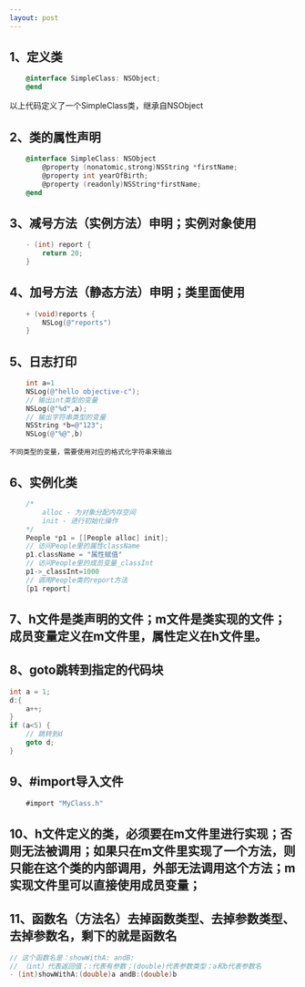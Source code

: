 ```yaml
---
layout: post
---
```

## 1、定义类
```objective-c
    @interface SimpleClass: NSObject;
    @end
```
以上代码定义了一个SimpleClass类，继承自NSObject    

## 2、类的属性声明
```objective-c
    @interface SimpleClass: NSObject
        @property (nonatomic,strong)NSString *firstName;
        @property int yearOfBirth;
        @property (readonly)NSString*firstName;
    @end
```    
## 3、减号方法（实例方法）申明；实例对象使用
```objective-c
    - (int) report {
        return 20;
    }
```

## 4、加号方法（静态方法）申明；类里面使用
```objective-c
    + (void)reports {
        NSLog(@"reports")
    }
```   
## 5、日志打印    
```objective-c   
    int a=1
    NSLog(@"hello objective-c");
    // 输出int类型的变量
    NSLog(@"%d",a);
    // 输出字符串类型的变量
    NSString *b=@"123";
    NSLog(@"%@",b)
```    
`不同类型的变量，需要使用对应的格式化字符串来输出`

## 6、实例化类   
```objective-c
    /*
        alloc - 为对象分配内存空间
        init - 进行初始化操作
    */
    People *p1 = [[People alloc] init];
    // 访问People里的属性className
    p1.className = "属性赋值"
    // 访问People里的成员变量_classInt
    p1->_classInt=1000
    // 调用People类的report方法
    [p1 report]
```    
## 7、h文件是类声明的文件；m文件是类实现的文件；成员变量定义在m文件里，属性定义在h文件里。

## 8、goto跳转到指定的代码块
```objective-c
int a = 1;
d:{
    a++;
}
if (a<5) {
    // 跳转到d
    goto d;
}
```    

## 9、\#import导入文件
```objective-c
    #import "MyClass.h"
```  

## 10、h文件定义的类，必须要在m文件里进行实现；否则无法被调用；如果只在m文件里实现了一个方法，则只能在这个类的内部调用，外部无法调用这个方法；m实现文件里可以直接使用成员变量；

## 11、函数名（方法名）去掉函数类型、去掉参数类型、去掉参数名，剩下的就是函数名
```objective-c
// 这个函数名是：showWithA: andB:
// （int）代表返回值；:代表有参数；(double)代表参数类型；a和b代表参数名
- (int)showWithA:(double)a andB:(double)b
```





